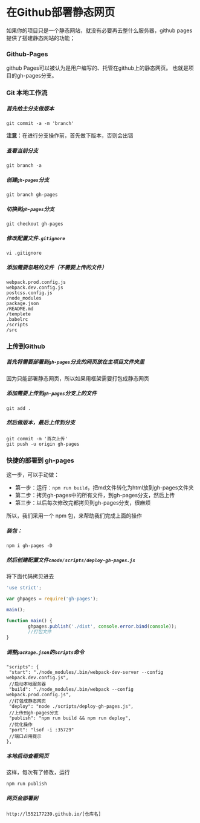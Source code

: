 # 在Github部署静态网页

如果你的项目只是一个静态网站，就没有必要再去整什么服务器，github pages 提供了搭建静态网站的功能；

### Github-Pages

github Pages可以被认为是用户编写的、托管在github上的静态网页。
也就是项目的gh-pages分支。

### Git 本地工作流

##### 首先给主分支做版本

```
git commit -a -m 'branch'
```

**注意**：在进行分支操作前，首先做下版本，否则会出错

##### 查看当前分支

```
git branch -a
```

##### 创建`gh-pages`分支

```
git branch gh-pages
```

##### 切换到`gh-pages`分支

```
git checkout gh-pages
```

##### 修改配置文件`.gitignore`

```
vi .gitignore
```

##### 添加需要忽略的文件（不需要上传的文件）

```
webpack.prod.config.js
webpack.dev.config.js
postcss.config.js
/node_modules
package.json
/README.md
/templete
.babelrc
/scripts
/src
```

### 上传到Github

##### 首先将需要部署到`gh-pages`分支的网页放在主项目文件夹里

因为只能部署静态网页，所以如果用框架需要打包成静态网页

##### 添加需要上传到`gh-pages`分支上的文件

```
git add .
```

##### 然后做版本，最后上传到分支

```
git commit -m '首次上传'
git push -u origin gh-pages
```

### 快捷的部署到 gh-pages

这一步，可以手动做：
 - 第一步：运行：`npm run build`，把md文件转化为html放到gh-pages文件夹
 - 第二步：拷贝gh-pages中的所有文件，到gh-pages分支，然后上传
 - 第三步：以后每次修改完都拷贝到gh-pages分支，很麻烦

所以，我们采用一个 npm 包，来帮助我们完成上面的操作

##### 装包：

```
npm i gh-pages -D
```

##### 然后创建配置文件`cnode/scripts/deploy-gh-pages.js`

将下面代码拷贝进去
```js
'use strict';

var ghpages = require('gh-pages');

main();

function main() {
        ghpages.publish('./dist', console.error.bind(console));
        //打包文件
}
```

##### 调整`package.json`的`scripts`命令

```
"scripts": {
 "start": "./node_modules/.bin/webpack-dev-server --config webpack.dev.config.js",
 //启动本地服务器
 "build": "./node_modules/.bin/webpack --config webpack.prod.config.js",
 //打包成静态网页
 "deploy": "node ./scripts/deploy-gh-pages.js",
 //上传到gh-pages分支
 "publish": "npm run build && npm run deploy",
 //优化操作
 "port": "lsof -i :35729"
 //端口占用提示
},
```

##### 本地启动查看网页

这样，每次有了修改，运行

```
npm run publish
```

##### 网页会部署到

```
http://l552177239.github.io/[仓库名]
```
